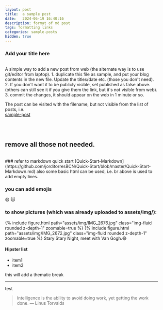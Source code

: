 ```yaml
---
layout: post
title:  a sample post
date:   2024-06-19 16:40:16
description: format of md post
tags: formatting links
categories: sample-posts
hidden: true
---
```


### Add your title here
<br/>
A simple way to add a new post from web (the alternate way is to use git/editor from laptop).
1. duplicate this file as sample, and put your blog contents in the new file. Update the titles/date etc. (those you don't need).
2. If you don't want it to be publicly visible, set published as false above. (others can still see it if you give them the link, but it's not visible from web).
3. commit the changes, it should appear on the web in 1 minute or so.

The post can be visited with the filename, but not visible from the list of posts, i.e. <br/>
[sample-post](https://yaxy-jasmine.github.io/blog/2024/sample-post/)

<br/><br/>

## remove all those not needed.
<br/>
### refer to markdown quick start
[Quick-Start-Markdown](https://github.com/jorditorresBCN/Quick-Start/blob/master/Quick-Start-Markdown.md)
also some basic html can be used, i.e. br above is used to add empty lines.

### you can add emojis
:smile: :cat:

### to show pictures (which was already uploaded to assets/img/):
{% include figure.html path="assets/img/IMG_2676.jpg" class="img-fluid rounded z-depth-1" zoomable=true %}
{% include figure.html path="assets/img/IMG_2672.jpg" class="img-fluid rounded z-depth-1" zoomable=true %}
Stary Stary Night, meet with Van Gogh.:smile:


#### Hipster list
<ul>
    <li>item1</li>
    <li>item2</li>

</ul>

this will add a thematic break
<hr>
test

<blockquote>
   Intelligence is the ability to avoid doing work, yet getting the work done.
    — Linus Torvalds
</blockquote>
